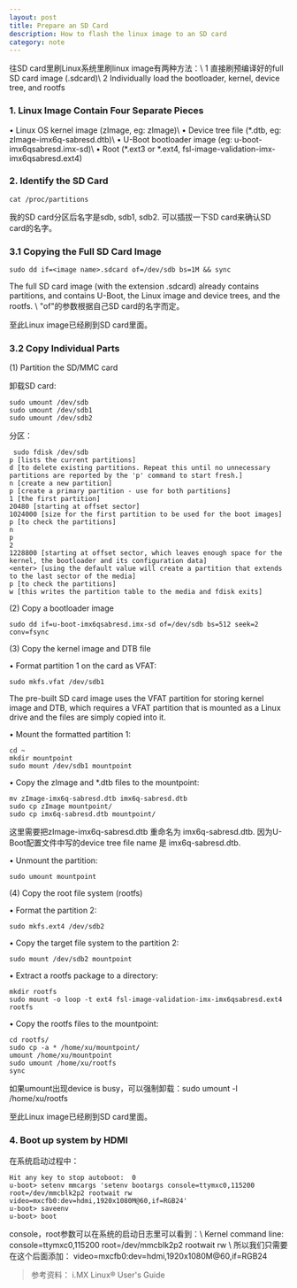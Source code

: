 ```yaml
---
layout: post
title: Prepare an SD Card
description: How to flash the linux image to an SD card
category: note
---
```


往SD card里刷Linux系统里刷linux image有两种方法：\\
1 直接刷预编译好的full SD card image (.sdcard)\\
2 Individually load the bootloader, kernel, device tree, and rootfs

### 1. Linux Image Contain Four Separate Pieces

• Linux OS kernel image (zImage, eg: zImage)\\
• Device tree file (\*.dtb, eg: zImage-imx6q-sabresd.dtb)\\
• U-Boot bootloader image  (eg: u-boot-imx6qsabresd.imx-sd)\\
• Root (\*.ext3 or \*.ext4, fsl-image-validation-imx-imx6qsabresd.ext4)

### 2. Identify the SD Card

```
cat /proc/partitions
```

我的SD card分区后名字是sdb, sdb1, sdb2. 可以插拔一下SD card来确认SD card的名字。

### 3.1 Copying the Full SD Card Image

```
sudo dd if=<image name>.sdcard of=/dev/sdb bs=1M && sync
```

The full SD card image (with the extension .sdcard) already contains partitions, and contains U-Boot, the Linux image and device trees, and the rootfs. \\
"of"的参数根据自己SD card的名字而定。


至此Linux image已经刷到SD card里面。

### 3.2 Copy Individual Parts

(1) Partition the SD/MMC card

卸载SD card:
```
sudo umount /dev/sdb
sudo umount /dev/sdb1
sudo umount /dev/sdb2
```

分区：
```
 sudo fdisk /dev/sdb
p [lists the current partitions]
d [to delete existing partitions. Repeat this until no unnecessary partitions are reported by the 'p' command to start fresh.]
n [create a new partition]
p [create a primary partition - use for both partitions]
1 [the first partition]
20480 [starting at offset sector]
1024000 [size for the first partition to be used for the boot images]
p [to check the partitions]
n
p
2
1228800 [starting at offset sector, which leaves enough space for the kernel, the bootloader and its configuration data]
<enter> [using the default value will create a partition that extends to the last sector of the media]
p [to check the partitions]
w [this writes the partition table to the media and fdisk exits]
```

(2) Copy a bootloader image

```
sudo dd if=u-boot-imx6qsabresd.imx-sd of=/dev/sdb bs=512 seek=2 conv=fsync
```

(3) Copy the kernel image and DTB file

• Format partition 1 on the card as VFAT:

```
sudo mkfs.vfat /dev/sdb1
```

The pre-built SD card image uses the VFAT partition for storing kernel image and DTB, which requires a VFAT partition that is mounted as a Linux drive and the files are simply copied into it. 

• Mount the formatted partition 1:

```
cd ~
mkdir mountpoint
sudo mount /dev/sdb1 mountpoint
```

 • Copy the zImage and *.dtb files to the mountpoint:

```
mv zImage-imx6q-sabresd.dtb imx6q-sabresd.dtb
sudo cp zImage mountpoint/
sudo cp imx6q-sabresd.dtb mountpoint/
```

这里需要把zImage-imx6q-sabresd.dtb 重命名为 imx6q-sabresd.dtb. 因为U-Boot配置文件中写的device tree file name 是 imx6q-sabresd.dtb.

• Unmount the partition:

```
sudo umount mountpoint
```


(4) Copy the root file system (rootfs)

• Format the partition 2:

```
sudo mkfs.ext4 /dev/sdb2
```

• Copy the target file system to the partition 2:

```
sudo mount /dev/sdb2 mountpoint
```

• Extract a rootfs package to a directory:

```
mkdir rootfs
sudo mount -o loop -t ext4 fsl-image-validation-imx-imx6qsabresd.ext4 rootfs
```

• Copy the rootfs files to the mountpoint:

```
cd rootfs/
sudo cp -a * /home/xu/mountpoint/
umount /home/xu/mountpoint
sudo umount /home/xu/rootfs
sync
```

如果umount出现device is busy，可以强制卸载：sudo umount -l /home/xu/rootfs

至此Linux image已经刷到SD card里面。

### 4. Boot up system by HDMI

在系统启动过程中：

```
Hit any key to stop autoboot:  0
u-boot> setenv mmcargs 'setenv bootargs console=ttymxc0,115200 root=/dev/mmcblk2p2 rootwait rw video=mxcfb0:dev=hdmi,1920x1080M@60,if=RGB24'
u-boot> saveenv
u-boot> boot
```

console，root参数可以在系统的启动日志里可以看到：\\
Kernel command line: console=ttymxc0,115200 root=/dev/mmcblk2p2 rootwait rw \\
所以我们只需要在这个后面添加：
video=mxcfb0:dev=hdmi,1920x1080M@60,if=RGB24

>参考资料：
>i.MX Linux® User's Guide

